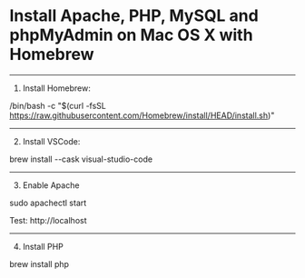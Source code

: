 # Install Apache, PHP, MySQL and phpMyAdmin on Mac OS X with Homebrew


---

1) Install Homebrew: 

/bin/bash -c "$(curl -fsSL https://raw.githubusercontent.com/Homebrew/install/HEAD/install.sh)"

----

2) Install VSCode:

brew install --cask visual-studio-code

---

3) Enable Apache

sudo apachectl start

Test: http://localhost

---

4) Install PHP

brew install php
